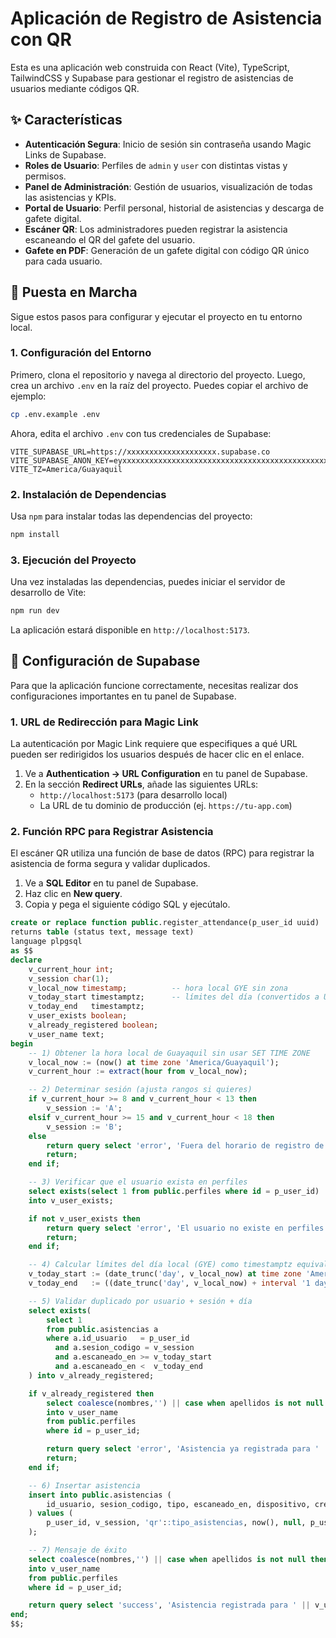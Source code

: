 # Aplicación de Registro de Asistencia con QR

Esta es una aplicación web construida con React (Vite), TypeScript, TailwindCSS y Supabase para gestionar el registro de asistencias de usuarios mediante códigos QR.

## ✨ Características

- **Autenticación Segura**: Inicio de sesión sin contraseña usando Magic Links de Supabase.
- **Roles de Usuario**: Perfiles de `admin` y `user` con distintas vistas y permisos.
- **Panel de Administración**: Gestión de usuarios, visualización de todas las asistencias y KPIs.
- **Portal de Usuario**: Perfil personal, historial de asistencias y descarga de gafete digital.
- **Escáner QR**: Los administradores pueden registrar la asistencia escaneando el QR del gafete del usuario.
- **Gafete en PDF**: Generación de un gafete digital con código QR único para cada usuario.

## 🚀 Puesta en Marcha

Sigue estos pasos para configurar y ejecutar el proyecto en tu entorno local.

### 1. Configuración del Entorno

Primero, clona el repositorio y navega al directorio del proyecto. Luego, crea un archivo `.env` en la raíz del proyecto. Puedes copiar el archivo de ejemplo:

```bash
cp .env.example .env
```

Ahora, edita el archivo `.env` con tus credenciales de Supabase:

```
VITE_SUPABASE_URL=https://xxxxxxxxxxxxxxxxxxxx.supabase.co
VITE_SUPABASE_ANON_KEY=eyxxxxxxxxxxxxxxxxxxxxxxxxxxxxxxxxxxxxxxxxxxxxxxxxxxxxxxxxxxxxxxxxxxxxxxxxxxxx
VITE_TZ=America/Guayaquil
```

### 2. Instalación de Dependencias

Usa `npm` para instalar todas las dependencias del proyecto:

```bash
npm install
```

### 3. Ejecución del Proyecto

Una vez instaladas las dependencias, puedes iniciar el servidor de desarrollo de Vite:

```bash
npm run dev
```

La aplicación estará disponible en `http://localhost:5173`.

## 🔧 Configuración de Supabase

Para que la aplicación funcione correctamente, necesitas realizar dos configuraciones importantes en tu panel de Supabase.

### 1. URL de Redirección para Magic Link

La autenticación por Magic Link requiere que especifiques a qué URL pueden ser redirigidos los usuarios después de hacer clic en el enlace.

1.  Ve a **Authentication -> URL Configuration** en tu panel de Supabase.
2.  En la sección **Redirect URLs**, añade las siguientes URLs:
    -   `http://localhost:5173` (para desarrollo local)
    -   La URL de tu dominio de producción (ej. `https://tu-app.com`)

### 2. Función RPC para Registrar Asistencia

El escáner QR utiliza una función de base de datos (RPC) para registrar la asistencia de forma segura y validar duplicados.

1.  Ve a **SQL Editor** en tu panel de Supabase.
2.  Haz clic en **New query**.
3.  Copia y pega el siguiente código SQL y ejecútalo.

```sql
create or replace function public.register_attendance(p_user_id uuid)
returns table (status text, message text)
language plpgsql
as $$
declare
    v_current_hour int;
    v_session char(1);
    v_local_now timestamp;          -- hora local GYE sin zona
    v_today_start timestamptz;      -- límites del día (convertidos a UTC)
    v_today_end   timestamptz;
    v_user_exists boolean;
    v_already_registered boolean;
    v_user_name text;
begin
    -- 1) Obtener la hora local de Guayaquil sin usar SET TIME ZONE
    v_local_now := (now() at time zone 'America/Guayaquil');
    v_current_hour := extract(hour from v_local_now);

    -- 2) Determinar sesión (ajusta rangos si quieres)
    if v_current_hour >= 8 and v_current_hour < 13 then
        v_session := 'A';
    elsif v_current_hour >= 15 and v_current_hour < 18 then
        v_session := 'B';
    else
        return query select 'error', 'Fuera del horario de registro de asistencia.';
        return;
    end if;

    -- 3) Verificar que el usuario exista en perfiles
    select exists(select 1 from public.perfiles where id = p_user_id)
    into v_user_exists;

    if not v_user_exists then
        return query select 'error', 'El usuario no existe en perfiles.';
        return;
    end if;

    -- 4) Calcular límites del día local (GYE) como timestamptz equivalentes
    v_today_start := (date_trunc('day', v_local_now) at time zone 'America/Guayaquil');
    v_today_end   := ((date_trunc('day', v_local_now) + interval '1 day') at time zone 'America/Guayaquil');

    -- 5) Validar duplicado por usuario + sesión + día
    select exists(
        select 1
        from public.asistencias a
        where a.id_usuario   = p_user_id
          and a.sesion_codigo = v_session
          and a.escaneado_en >= v_today_start
          and a.escaneado_en <  v_today_end
    ) into v_already_registered;

    if v_already_registered then
        select coalesce(nombres,'') || case when apellidos is not null then ' '||apellidos else '' end
        into v_user_name
        from public.perfiles
        where id = p_user_id;

        return query select 'error', 'Asistencia ya registrada para ' || v_user_name || ' en la sesión '|| v_session || '.';
        return;
    end if;

    -- 6) Insertar asistencia
    insert into public.asistencias (
        id_usuario, sesion_codigo, tipo, escaneado_en, dispositivo, creado_por, creado_en
    ) values (
        p_user_id, v_session, 'qr'::tipo_asistencias, now(), null, p_user_id, now()
    );

    -- 7) Mensaje de éxito
    select coalesce(nombres,'') || case when apellidos is not null then ' '||apellidos else '' end
    into v_user_name
    from public.perfiles
    where id = p_user_id;

    return query select 'success', 'Asistencia registrada para ' || v_user_name || ' en la sesión '|| v_session || '.';
end;
$$;

```